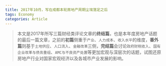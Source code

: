 ```yaml
---
title: 2017年10月，写在成都本轮房地产周期尘埃落定之后
tags: Economy
categories: Article
---
```


> 本文是2017年所写三篇财经类评论文章的**终结篇**，也是本年度房地产话题的最后一篇文章，之前的**初篇**侧重于`产业`、`人力成本`、`收入水平`的维度，**番外篇**则基于`土地供应`、`人口流入`、`金融改革`三侧，**完结篇**会讨论`政府财税收入`、`国有企业改革与债务重组`、`AMC与不良资产处置`等更加宏观与深层次的话题，试图还原房地产行业对国家宏观经济以及各城市产业发展的影响。

<!-- more -->
